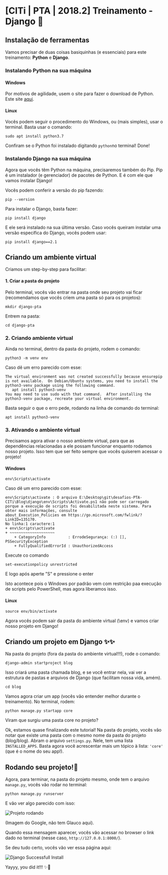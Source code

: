 # [CITi | PTA | 2018.2] Treinamento - Django :pizza:

## Instalação de ferramentas
Vamos precisar de duas coisas basiquinhas (e essenciais) para este treinamento: **Python** e **Django**.

### Instalando Python na sua máquina
#### Windows
Por motivos de agilidade, usem o site para fazer o download de Python. Este site [aqui](https://www.python.org/downloads/).
#### Linux
Vocês podem seguir o procedimento do Windows, ou (mais simples), usar o terminal. Basta usar o comando:

```sudo apt install python3.7```

Confiram se o Python foi instalado digitando ```python```no terminal! 
Done!


### Instalando Django na sua máquina

Agora que vocês têm Python na máquina, precisaremos também do Pip. Pip é um instalador (e gerenciador) de pacotes de Python. E é com ele que vamos instalar Django!

Vocês podem conferir a versão do pip fazendo:

```pip --version```

Para instalar o Django, basta fazer:

```pip install django```

E ele será instalado na sua última versão. Caso vocês queiram instalar uma versão específica do Django, vocês podem usar:

```pip install django==2.1```


## Criando um ambiente virtual

Criamos um step-by-step para facilitar:

#### 1. Criar a pasta do projeto
Pelo terminal, vocês vão entrar na pasta onde seu projeto vai ficar (recomendamos que vocês criem uma pasta só para os projetos):

```mkdir django-pta```

Entrem na pasta:

```cd django-pta```

### 2. Criando ambiente virtual
Ainda no terminal, dentro da pasta do projeto, rodem o comando:

```python3 -m venv env```

Caso dê um erro parecido com esse:

```
The virtual environment was not created successfully because ensurepip is not available.  On Debian/Ubuntu systems, you need to install the python3-venv package using the following command.
   apt install python3-venv
You may need to use sudo with that command.  After installing the python3-venv package, recreate your virtual environment.
```
Basta seguir o que o erro pede, rodando na linha de comando do terminal:

```apt install python3-venv```

### 3. Ativando o ambiente virtual
Precisamos agora ativar o nosso ambiente virtual, para que as dependências relacionadas a ele possam funcionar enquanto rodamos nosso projeto. Isso tem que ser feito sempre que vocês quiserem acessar o projeto!

#### Windows

```env\Scripts\activate```

Caso dê um erro parecido com esse:

```
env\Scripts\activate : O arquivo E:\Desktop\git\desafios-PTA-CITi\Blog\django\env\Scripts\Activate.ps1 não pode ser carregado porque a execução de scripts foi desabilitada neste sistema. Para obter mais informações, consulte
about_Execution_Policies em https://go.microsoft.com/fwlink/?LinkID=135170.
No linha:1 caractere:1
+ env\Scripts\activate
+ ~~~~~~~~~~~~~~~~~~~~
    + CategoryInfo          : ErrodeSegurança: (:) [], PSSecurityException
    + FullyQualifiedErrorId : UnauthorizedAccess
```
Execute co comando 

```set-executionpolicy unrestricted```

E logo após aperte "S" e pressione o enter

Isto acontece pois o Windows por padrão vem com restrição paa execução de scripts pelo PowerShell, mas agora liberamos isso.

#### Linux

```source env/bin/activate```

Agora vocês podem sair da pasta do ambiente virtual (\env) e vamos criar nosso projeto em Django!

## Criando um projeto em Django :sparkles::sparkles:
Na pasta do projeto (fora da pasta do ambiente virtual!!!), rode o comando:

```django-admin startproject blog```

Isso criará uma pasta chamada blog, e se você entrar nela, vai ver a estrutura de pastas e arquivos de Django (que facilitam nossa vida, amém).

`cd blog`

Vamos agora criar um app (vocês vão entender melhor durante o treinamento). No terminal, rodem:

```python manage.py startapp core```

Viram que surgiu uma pasta core no projeto?

Ok, estamos quase finalizando este tutorial!
Na pasta do projeto, vocês vão notar que existe uma pasta com o mesmo nome da pasta do projeto (blog/blog). Abram o arquivo `settings.py`. Nele, tem uma lista `INSTALLED_APPS`. Basta agora você acrescentar mais um tópico à lista: `'core'` (que é o nome do seu app!).

## Rodando seu projeto!:rocket:

Agora, para terminar, na pasta do projeto mesmo, onde tem o arquivo `manage.py`, vocês vão rodar no terminal:

```python manage.py runserver```

E vão ver algo parecido com isso:

![Projeto rodando](https://glaucocustodio.github.io/assets/rodando-primeiro-projeto-django.jpg)

(Imagem do Google, não tem Glauco aqui).

Quando essa mensagem aparecer, vocês vão acessar no browser o link dado no terminal (nesse caso, `http://127.0.0.1:8000/`).

Se deu tudo certo, vocês vão ver essa página aqui:

![Django Successfull Install](https://wsvincent.com/assets/images/django-auth-mega/welcome.png)

Yayyy, you did it!!! :sparkles::dancer:
